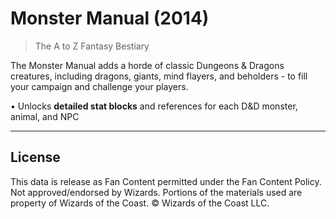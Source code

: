 # Monster Manual (2014)

> The A to Z Fantasy Bestiary

The Monster Manual adds a horde of classic Dungeons & Dragons creatures, including dragons, giants, mind flayers, and beholders - to fill your campaign and challenge your players.

• Unlocks **detailed stat blocks** and references for each D&D monster, animal, and NPC

---

## License

This data is release as Fan Content permitted under the Fan Content Policy. Not approved/endorsed by Wizards. Portions of the materials used are property of Wizards of the Coast. © Wizards of the Coast LLC.
